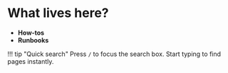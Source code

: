 # What lives here?

- **How‑tos** 
- **Runbooks**

!!! tip "Quick search"
    Press `/` to focus the search box. Start typing to find pages instantly.


